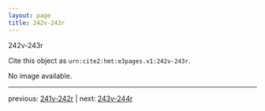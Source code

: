 ```yaml
---
layout: page
title: 242v-243r
---
```


242v-243r

Cite this object as `urn:cite2:hmt:e3pages.v1:242v-243r`.

No image available. 



---

previous: [241v-242r](../241v-242r/) | next: [243v-244r](../243v-244r/)